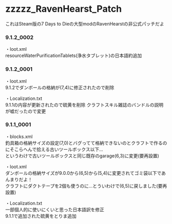 # zzzzz_RavenHearst_Patch
これはSteam版の7 Days to Dieの大型modのRavenHearstの非公式パッチだよ

### 9.1.2_0002

・loot.xml<br>
resourceWaterPurificationTablets(浄水タブレット)の日本語約追加

### 9.1.2_0001

・loot.xml<br>
9.1.2でダンボールの格納が(7,4)に修正されたので削除

・Localization.txt<br>
9.1.1の内容が更新されたので硫黄を削除
クラフトスキル雑誌のバンドルの説明が嘘だったので変更

### 9.1.1_0001

・blocks.xml<br>
釣具箱の格納サイズの設定(7,0)とバグってて格納できないのとクラフトで作るのにそこらへんで拾える古いツールボックス以下...<br>
というわけで古いツールボックスと同じ既存のgarage(6,3)に変更(要再設置)

・loot.xml<br>
ダンボールの格納サイズが9.0.0から(6,5)から(5,4)に変更されてゴミ袋以下であんまりだよ！<br>
クラフトにダクトテープを2個も使うのに...とういわけで(6,5)に戻しました(要再設置)

・Localization.txt<br>
一部個人的に使いにくいと思った日本語訳を修正<br>
9.1.1で追加された硫黄をとりま追加
